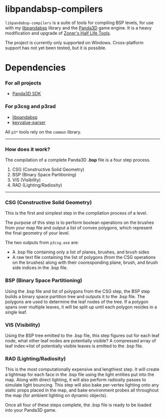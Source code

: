 # libpandabsp-compilers
`libpandabsp-compilers` is a suite of tools for compiling BSP levels, for use with my [libpandabsp](https://github.com/lachbr/libpandabsp) library and the [Panda3D](https://github.com/panda3d/panda3d) game engine. It is a heavy modification and upgrade of [Zoner's Half Life Tools](http://zhlt.info/).

The project is currently only supported on Windows. Cross-platform support has not yet been tested, but it is possible.

# Dependencies
### For all projects
* [Panda3D SDK](https://panda3d.org)
### For p3csg and p3rad
* [libpandabsp](https://github.com/lachbr/libpandabsp)
* [keyvalue-parser](https://github.com/lachbr/keyvalue-parser)

All `p3*` tools rely on the `common` library.

---

### How does it work?
The compilation of a complete Panda3D **.bsp** file is a four step process.
1) CSG (Constructive Solid Geometry)
2) BSP (Binary Space Partitioning)
3) VIS (Visibility)
4) RAD (Lighting/Radiosity)

---

### CSG (Constructive Solid Geometry)
This is the first and simplest step in the compilation process of a level.

The purpose of this step is to perform boolean operations on the brushes from your map file and output a list of convex polygons, which represent the final geometry of your level.

The two outputs from `p3csg.exe` are:
- A .bsp file containing only a list of planes, brushes, and brush sides
- A raw text file containing the list of polygons (from the CSG operations on the brushes) along with their cooresponding plane, brush, and brush side indices in the .bsp file.
### BSP (Binary Space Partitioning)
Using the .bsp file and list of polygons from the CSG step, the BSP step builds a binary space partition tree and outputs it to the .bsp file.
The polygons are used to determine the leaf nodes of the tree. If a polygon spans over multiple leaves, it will be split up until each polygon resides in a single leaf.
### VIS (Visibility)
Using the BSP tree emitted to the .bsp file, this step figures out for each leaf node, what other leaf nodes are potentially visible? A compressed array of leaf index->list of potentially visible leaves is emitted to the .bsp file.
### RAD (Lighting/Radiosity)
This is the most computationally expensive and lengthiest step. It will create a lightmap for each face in the .bsp file using the light entities put into the map. Along with direct lighting, it will also perform radiosity passes to simulate light bouncing.
This step will also bake per-vertex lighting onto any static props placed in the map, and bake environment probes all throughout the map (for ambient lighting on dynamic objects).

Once all four of these steps complete, the .bsp file is ready to be loaded into your Panda3D game.
